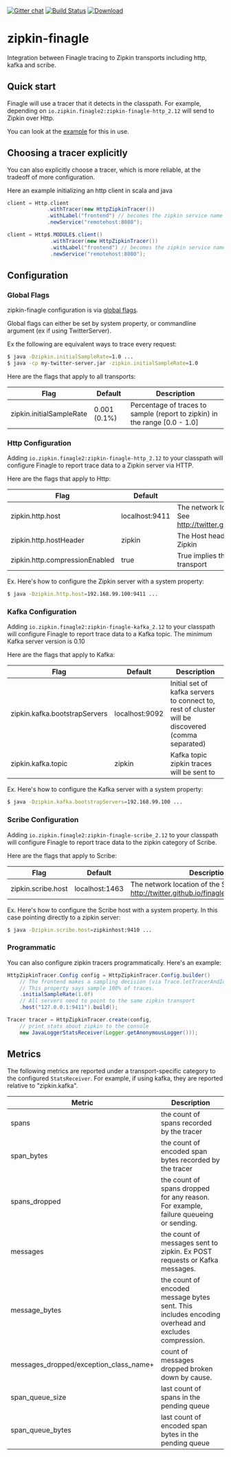 [![Gitter chat](http://img.shields.io/badge/gitter-join%20chat%20%E2%86%92-brightgreen.svg)](https://gitter.im/openzipkin/zipkin) [![Build Status](https://travis-ci.org/openzipkin/zipkin-finagle.svg?branch=master)](https://travis-ci.org/openzipkin/zipkin-finagle) [![Download](https://api.bintray.com/packages/openzipkin/maven/zipkin-finagle/images/download.svg) ](https://bintray.com/openzipkin/maven/zipkin-finagle/_latestVersion)

# zipkin-finagle
Integration between Finagle tracing to Zipkin transports including http, kafka and scribe.

## Quick start
Finagle will use a tracer that it detects in the classpath. For example, depending on `io.zipkin.finagle2:zipkin-finagle-http_2.12` will send to Zipkin over Http.

You can look at the [example](https://github.com/openzipkin/zipkin-finagle-example) for this in use.

## Choosing a tracer explicitly
You can also explicitly choose a tracer, which is more reliable, at the tradeoff of more configuration.

Here an example initializing an http client in scala and java
```scala
client = Http.client
             .withTracer(new HttpZipkinTracer())
             .withLabel("frontend") // becomes the zipkin service name
             .newService("remotehost:8080");
```

```java
client = Http$.MODULE$.client()
              .withTracer(new HttpZipkinTracer())
              .withLabel("frontend") // becomes the zipkin service name
              .newService("remotehost:8080");
```

## Configuration

### Global Flags
zipkin-finagle configuration is via [global flags](https://github.com/twitter/util/blob/master/util-app/src/main/scala/com/twitter/app/Flag.scala).

Global flags can either be set by system property, or commandline argument (ex if using TwitterServer).

Ex the following are equivalent ways to trace every request:
```bash
$ java -Dzipkin.initialSampleRate=1.0 ...
$ java -cp my-twitter-server.jar -zipkin.initialSampleRate=1.0
```

Here are the flags that apply to all transports:

Flag | Default | Description
--- | --- | ---
zipkin.initialSampleRate | 0.001 (0.1%) | Percentage of traces to sample (report to zipkin) in the range [0.0 - 1.0]

### Http Configuration
Adding `io.zipkin.finagle2:zipkin-finagle-http_2.12` to your classpath will configure Finagle
to report trace data to a Zipkin server via HTTP.

Here are the flags that apply to Http:

Flag | Default | Description
--- | --- | ---
zipkin.http.host | localhost:9411 | The network location of the Zipkin http service. See http://twitter.github.io/finagle/guide/Names.html
zipkin.http.hostHeader | zipkin | The Host header used when sending spans to Zipkin
zipkin.http.compressionEnabled | true | True implies that spans will be gzipped before transport

Ex. Here's how to configure the Zipkin server with a system property:
```bash
$ java -Dzipkin.http.host=192.168.99.100:9411 ...
```

### Kafka Configuration
Adding `io.zipkin.finagle2:zipkin-finagle-kafka_2.12` to your classpath will configure Finagle
to report trace data to a Kafka topic. The minimum Kafka server version is 0.10

Here are the flags that apply to Kafka:

Flag | Default | Description
--- | --- | ---
zipkin.kafka.bootstrapServers | localhost:9092 | Initial set of kafka servers to connect to, rest of cluster will be discovered (comma separated)
zipkin.kafka.topic | zipkin | Kafka topic zipkin traces will be sent to

Ex. Here's how to configure the Kafka server with a system property:
```bash
$ java -Dzipkin.kafka.bootstrapServers=192.168.99.100 ...
```

### Scribe Configuration
Adding `io.zipkin.finagle2:zipkin-finagle-scribe_2.12` to your classpath will configure Finagle
to report trace data to the zipkin category of Scribe.

Here are the flags that apply to Scribe:

Flag | Default | Description
--- | --- | ---
zipkin.scribe.host | localhost:1463 | The network location of the Scribe service. See http://twitter.github.io/finagle/guide/Names.html

Ex. Here's how to configure the Scribe host with a system property. In this case pointing directly to a zipkin server:
```bash
$ java -Dzipkin.scribe.host=zipkinhost:9410 ...
```

### Programmatic

You can also configure zipkin tracers programmatically. Here's an example:

```java
HttpZipkinTracer.Config config = HttpZipkinTracer.Config.builder()
    // The frontend makes a sampling decision (via Trace.letTracerAndId) and propagates it downstream.
    // This property says sample 100% of traces.
    .initialSampleRate(1.0f)
    // All servers need to point to the same zipkin transport
    .host("127.0.0.1:9411").build();

Tracer tracer = HttpZipkinTracer.create(config,
    // print stats about zipkin to the console
    new JavaLoggerStatsReceiver(Logger.getAnonymousLogger()));
```

## Metrics

The following metrics are reported under a transport-specific category
to the configured `StatsReceiver`. For example, if using kafka, they are
reported relative to "zipkin.kafka".

Metric | Description
--- | ---
spans | the count of spans recorded by the tracer
span_bytes | the count of encoded span bytes recorded by the tracer
spans_dropped | the count of spans dropped for any reason. For example, failure queueing or sending.
messages | the count of messages sent to zipkin. Ex POST requests or Kafka messages.
message_bytes | the count of encoded message bytes sent. This includes encoding overhead and excludes compression.
messages_dropped/exception_class_name+ | count of messages dropped broken down by cause.
span_queue_size | last count of spans in the pending queue
span_queue_bytes | last count of encoded span bytes in the pending queue
